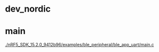 # dev_nordic

# main 
  [./nRF5_SDK_15.2.0_9412b96/examples/ble_peripheral/ble_app_uart/main.c](/nazt/dev_nordic/nRF5_SDK_15.2.0_9412b96/examples/ble_peripheral/ble_app_uart/main.c)
